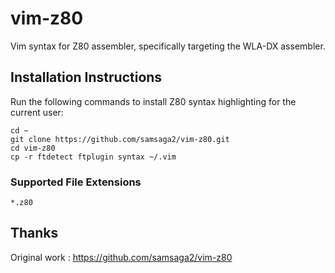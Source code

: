 vim-z80
=======

Vim syntax for Z80 assembler, specifically targeting the WLA-DX assembler.

## Installation Instructions
Run the following commands to install Z80 syntax highlighting for the current user:

    cd ~
    git clone https://github.com/samsaga2/vim-z80.git
    cd vim-z80
    cp -r ftdetect ftplugin syntax ~/.vim

### Supported File Extensions
`*.z80`

## Thanks

Original work : https://github.com/samsaga2/vim-z80
